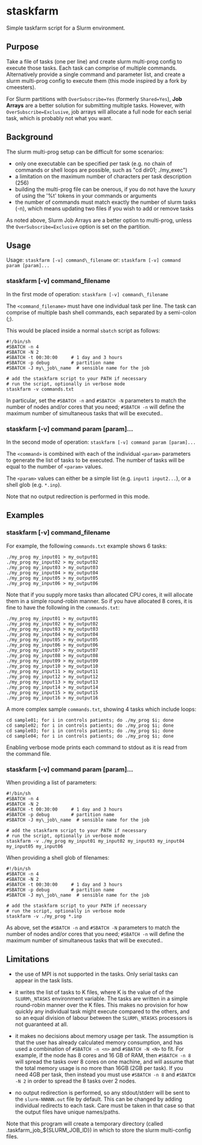 # staskfarm

Simple taskfarm script for a Slurm environment.

## Purpose

Take a file of tasks (one per line) and create slurm multi-prog
config to execute those tasks. Each task can comprise of multiple commands.
Alternatively provide a single command and parameter list, and create a slurm
multi-prog config to execute them (this mode inspired by a fork by cmeesters).

For Slurm partitions with `OverSubscribe=Yes` (formerly `Shared=Yes`),
**Job Arrays** are a better solution for submitting multiple tasks. However, with
`OverSubscribe=Exclusive`, job arrays will allocate a full node for each serial
task, which is probably not what you want.

## Background

The slurm multi-prog setup can be difficult for some
scenarios:

* only one executable can be specified per task (e.g. no chain of commands
  or shell loops are possible, such as "cd dir01; ./my\_exec")
* a limitation on the maximum number of characters per task description (256)
* building the multi-prog file can be onerous, if you do not have the
  luxury of using the '%t' tokens in your commands or arguments
* the number of commands must match exactly the number of slurm tasks (-n),
  which means updating two files if you wish to add or remove tasks

As noted above, Slurm Job Arrays are a better option to multi-prog, unless
the `OverSubscribe=Exclusive` option is set on the partition.

## Usage

Usage: `staskfarm [-v] command\_filename`
  or:  `staskfarm [-v] command param [param]...`

### staskfarm [-v] command\_filename

In the first mode of operation: `staskfarm [-v] command\_filename`

The `<command_filename>` must have one individual task per
line. The task can comprise of multiple bash shell commands,
each separated by a semi-colon (;).

This would be placed inside a normal `sbatch` script as follows:

    #!/bin/sh
    #SBATCH -n 4
    #SBATCH -N 2
    #SBATCH -t 00:30:00     # 1 day and 3 hours
    #SBATCH -p debug        # partition name
    #SBATCH -J my\_job\_name  # sensible name for the job
    
    # add the staskfarm script to your PATH if necessary
    # run the script, optionally in verbose mode
    staskfarm -v commands.txt

In particular, set the `#SBATCH -n` and `#SBATCH -N` parameters to match
the number of nodes and/or cores that you need; `#SBATCH -n` will define
the maximum number of simultaneous tasks that will be executed..

### staskfarm [-v] command param [param]...

In the second mode of operation: `staskfarm [-v] command param [param]...`

The `<command>` is combined with each of the individual `<param>` parameters to
generate the list of tasks to be executed. The number of tasks will be equal
to the number of `<param>` values.

The `<param>` values can either be a simple list (e.g. `input1 input2...`),
or a shell glob (e.g. `*.inp`).

Note that no output redirection is performed in this mode.


## Examples

### staskfarm [-v] command\_filename

For example, the following `commands.txt` example shows 6 tasks:

    ./my_prog my_input01 > my_output01
    ./my_prog my_input02 > my_output02
    ./my_prog my_input03 > my_output03
    ./my_prog my_input04 > my_output04
    ./my_prog my_input05 > my_output05
    ./my_prog my_input06 > my_output06

Note that if you supply more tasks than allocated CPU cores, it
will allocate them in a simple round-robin manner. So if you have
allocated 8 cores, it is fine to have the following in the `commands.txt`:

    ./my_prog my_input01 > my_output01
    ./my_prog my_input02 > my_output02
    ./my_prog my_input03 > my_output03
    ./my_prog my_input04 > my_output04
    ./my_prog my_input05 > my_output05
    ./my_prog my_input06 > my_output06
    ./my_prog my_input07 > my_output07
    ./my_prog my_input08 > my_output08
    ./my_prog my_input09 > my_output09
    ./my_prog my_input10 > my_output10
    ./my_prog my_input11 > my_output11
    ./my_prog my_input12 > my_output12
    ./my_prog my_input13 > my_output13
    ./my_prog my_input14 > my_output14
    ./my_prog my_input15 > my_output15
    ./my_prog my_input16 > my_output16

A more complex sample `commands.txt`, showing 4 tasks which include loops:

    cd sample01; for i in controls patients; do ./my_prog $i; done
    cd sample02; for i in controls patients; do ./my_prog $i; done
    cd sample03; for i in controls patients; do ./my_prog $i; done
    cd sample04; for i in controls patients; do ./my_prog $i; done

Enabling verbose mode prints each command to stdout as it is
read from the command file.

### staskfarm [-v] command param [param]...

When providing a list of parameters:

    #!/bin/sh
    #SBATCH -n 4
    #SBATCH -N 2
    #SBATCH -t 00:30:00     # 1 day and 3 hours
    #SBATCH -p debug        # partition name
    #SBATCH -J my\_job\_name  # sensible name for the job
    
    # add the staskfarm script to your PATH if necessary
    # run the script, optionally in verbose mode
    staskfarm -v ./my_prog my_input01 my_input02 my_input03 my_input04 my_input05 my_input06

When providing a shell glob of filenames:

    #!/bin/sh
    #SBATCH -n 4
    #SBATCH -N 2
    #SBATCH -t 00:30:00     # 1 day and 3 hours
    #SBATCH -p debug        # partition name
    #SBATCH -J my\_job\_name  # sensible name for the job
    
    # add the staskfarm script to your PATH if necessary
    # run the script, optionally in verbose mode
    staskfarm -v ./my_prog *.inp

As above, set the `#SBATCH -n` and `#SBATCH -N` parameters to match
the number of nodes and/or cores that you need; `#SBATCH -n` will define
the maximum number of simultaneous tasks that will be executed..

## Limitations

* the use of MPI is not supported in the tasks. Only serial tasks
  can appear in the task lists.

* it writes the list of tasks to K files, where K is the value of
  of the `SLURM\_NTASKS` environment variable. The tasks are written
  in a simple round-robin manner over the K files. This makes no
  provision for how quickly any individual task might execute
  compared to the others, and so an equal division of labour
  between the `SLURM\_NTASKS` processors is not guaranteed at all.

* it makes no decisions about memory usage per task. The
  assumption is that the user has already calculated memory
  consumption, and has used a combination of `#SBATCH -n <n>`
  and `#SBATCH -N <N>` to fit. For example, if the node has 8
  cores and 16 GB of RAM, then `#SBATCH -n 8` will spread the
  tasks over 8 cores on one machine, and will assume that the
  total memory usage is no more than 16GB (2GB per task). If you
  need 4GB per task, then instead you must use `#SBATCH -n 8`
  and `#SBATCH -N 2` in order to spread the 8 tasks
  over 2 nodes.

* no output redirection is performed, so any stdout/stderr will
  be sent to the `slurm-NNNNN.out` file by default. This can
  be changed by adding individual redirects to each task.
  Care must be taken in that case so that the output files
  have unique names/paths.

Note that this program will create a temporary directory
(called .taskfarm\_job\_${SLURM\_JOB\_ID}) in which to store
the slurm multi-config files.

